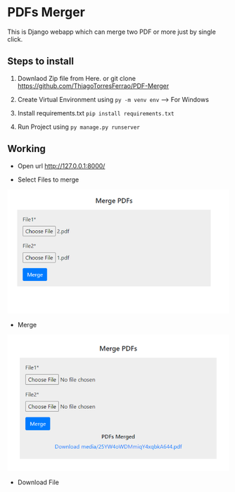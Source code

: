 # PDFs Merger

This is Django webapp which can merge two PDF or more just by single click.

## Steps to install

1. Downlaod Zip file from Here.
   or git clone https://github.com/ThiagoTorresFerrao/PDF-Merger

2. Create Virtual Environment using
   `py -m venv env` --> For Windows

3. Install requirements.txt
   `pip install requirements.txt`

4. Run Project using
   `py manage.py runserver`

## Working

- Open url http://127.0.0.1:8000/

* Select Files to merge

![Test Image 9](https://github.com/ThiagoTorresFerrao/PDF-Merger/blob/main/output/1.PNG)

- Merge

![Test Image 7](https://github.com/ThiagoTorresFerrao/PDF-Merger/blob/master/output/2.PNG)

- Download File
